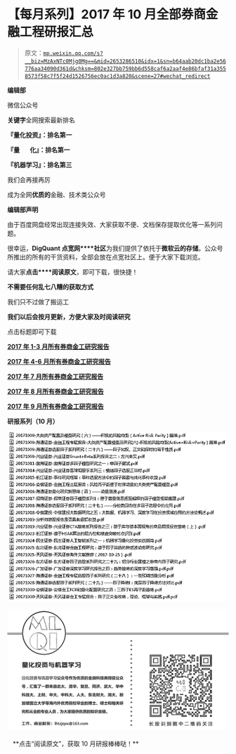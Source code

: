# 【每月系列】2017 年 10 月全部券商金融工程研报汇总

> 原文：[`mp.weixin.qq.com/s?__biz=MzAxNTc0Mjg0Mg==&mid=2653286510&idx=1&sn=b64aab20dc1ba2e56776aa34090d361d&chksm=802e327bb759bb6d558caf6a2aaf4e86bfaf31a3558573f58c7f5f24d1526756ec0ac1d3a820&scene=27#wechat_redirect`](http://mp.weixin.qq.com/s?__biz=MzAxNTc0Mjg0Mg==&mid=2653286510&idx=1&sn=b64aab20dc1ba2e56776aa34090d361d&chksm=802e327bb759bb6d558caf6a2aaf4e86bfaf31a3558573f58c7f5f24d1526756ec0ac1d3a820&scene=27#wechat_redirect)

**编辑部**

微信公众号

**关键字**全网搜索最新排名

**『量化投资』：排名第一**

**『量       化』：排名第一**

**『机器学习』：排名第三**

我们会再接再厉

成为全网**优质的**金融、技术类公众号

**编辑部声明**

由于百度网盘经常出现连接失效、大家获取不便、文档保存提取优化等一系列问题。

很幸运，**DigQuant 点宽网****社区**为我们提供了依托于**微软云的存储**。公众号所推出的所有的干货资料，全部会放在点宽社区上。便于大家下载浏览。

请大家**点击****阅读原文**，即可下载，很快捷！

**不需要任何乱七八糟的获取方式**

我们只不过做了搬运工

**我们以后会按月更新，方便大家及时阅读研究**

点击标题即可下载

[**2017 年 1-3 月所有券商金工研究报告**](https://mp.weixin.qq.com/s?__biz=MzAxNTc0Mjg0Mg==&mid=2653286032&idx=1&sn=f931e3de55ba425049553d524173b57e&chksm=802e2c85b759a5935002ab01161a92be5ba6c7a5ba64ad12d8be55490fa328973835008ab2dc&scene=21#wechat_redirect)

[**2017 年 4-6 月所有券商金工研究报告**](https://mp.weixin.qq.com/s?__biz=MzAxNTc0Mjg0Mg==&mid=2653286039&idx=2&sn=b6fda2baaff0af634531e3d2928755e0&chksm=802e2c82b759a59496553894c6e3a90e8a47622a228276d61c6c84a3b593b8a81e989926fb5c&scene=21#wechat_redirect)

[**2017 年 7 月所有券商金工研究报告**](https://mp.weixin.qq.com/s?__biz=MzAxNTc0Mjg0Mg==&mid=2653286133&idx=1&sn=c8ef7e2df827698971c71c270ec08a65&chksm=802e2ce0b759a5f63de0fb7f635e8959c4f25a5c761d165a0a2312d08e48e48e408dde572642&scene=21#wechat_redirect)

**[2017 年 8 月所有券商金工研究报告](https://mp.weixin.qq.com/s?__biz=MzAxNTc0Mjg0Mg==&mid=2653286262&idx=1&sn=8fe879fc4a5189cf027b7496da82681f&chksm=802e2d63b759a47535c7a0dfe279672f10821edcdeb49c6f099a7388feef39e8faeb2aaf30e3&scene=21#wechat_redirect)**

[**2017 年 9 月所有券商金工研究报告**](https://mp.weixin.qq.com/s?__biz=MzAxNTc0Mjg0Mg==&mid=2653286383&idx=1&sn=7c6b9f54ee5727ede261042510daa401&chksm=802e2dfab759a4ec6a3eb346d6e27fceae852aefae361bd93320ba4ffab7a2859899b28ace19&scene=21#wechat_redirect)

**研报系列（10 月）**

![](img/b74a2761252a10e216c063f8f3198284.png)

![](img/b96ca30e84da4d2fcd8692a7ddbe677b.png)

<fieldset class="96wx-bdc" style="margin-top: 0.5em;margin-bottom: 0.5em;border-width: 0px;border-style: initial;border-color: rgb(82, 154, 243);width: 472px;">**点击“阅读原文”，获取 10 月研报棒棒哒！**</fieldset>